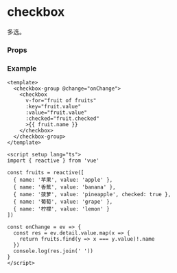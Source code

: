 # checkbox

多选。

### Props

<Props :data="props" />

### Example

```vue
<template>
  <checkbox-group @change="onChange">
    <checkbox
      v-for="fruit of fruits"
      :key="fruit.value"
      :value="fruit.value"
      :checked="fruit.checked"
      >{{ fruit.name }}
    </checkbox>
  </checkbox-group>
</template>

<script setup lang="ts">
import { reactive } from 'vue'

const fruits = reactive([
  { name: '苹果', value: 'apple' },
  { name: '香蕉', value: 'banana' },
  { name: '菠萝', value: 'pineapple', checked: true },
  { name: '葡萄', value: 'grape' },
  { name: '柠檬', value: 'lemon' }
])

const onChange = ev => {
  const res = ev.detail.value.map(x => {
    return fruits.find(y => x === y.value)!.name
  })
  console.log(res.join(' '))
}
</script>
```

<script setup>
const props = [
    {
        name: "value", 
        type: "string",
        default: "",
        required: false, 
        desc: `选中时触发 <a target="_blank" href="./checkbox-group.html">checkbox-group</a> 的 change 事件，并携带此 value`
    },
     {
        name: "checked", 
        type: "boolean",
        default: "false",
        required: false, 
        desc:"当前是否选中，可用来设置默认选中"
    },
    {
        name: "color", 
        type:"color",
        default: "#1989fa",
        required: false, 
        desc:"颜色"
    },
    {
        name: "disabled", 
        type:"boolean",
        default: "false",
        required: false, 
        desc:"是否禁用"
    },
]
</script>
